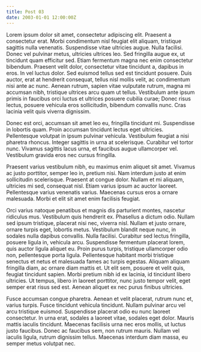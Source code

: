 ```yaml
---
title: Post 03
date: 2003-01-01 12:00:00Z
---
```


Lorem ipsum dolor sit amet, consectetur adipiscing elit. Praesent a consectetur erat. Morbi condimentum nisl feugiat elit aliquam, tristique sagittis nulla venenatis. Suspendisse vitae ultricies augue. Nulla facilisi. Donec vel pulvinar metus, ultricies ultrices leo. Sed fringilla augue ex, ut tincidunt quam efficitur sed. Etiam fermentum magna nec enim consectetur bibendum. Praesent velit dolor, consectetur vitae tincidunt a, dapibus in eros. In vel luctus dolor. Sed euismod tellus sed est tincidunt posuere. Duis auctor, erat at hendrerit consequat, tellus nisl mollis velit, ac condimentum nisi ante ac nunc. Aenean rutrum, sapien vitae vulputate rutrum, magna mi accumsan nibh, tristique ultrices arcu quam ut tellus. Vestibulum ante ipsum primis in faucibus orci luctus et ultrices posuere cubilia curae; Donec risus lectus, posuere vehicula eros sollicitudin, bibendum convallis nunc. Cras lacinia velit quis viverra dignissim.

Donec est orci, accumsan sit amet leo eu, fringilla tincidunt mi. Suspendisse in lobortis quam. Proin accumsan tincidunt lectus eget ultricies. Pellentesque volutpat in ipsum pulvinar vehicula. Vestibulum feugiat a nisi pharetra rhoncus. Integer sagittis in urna at scelerisque. Curabitur vel tortor nunc. Vivamus sagittis lacus urna, et faucibus augue ullamcorper vel. Vestibulum gravida eros nec cursus fringilla.

Praesent varius vestibulum nibh, eu maximus enim aliquet sit amet. Vivamus ac justo porttitor, semper leo in, pretium nisi. Nam interdum justo at enim sollicitudin scelerisque. Praesent at congue dolor. Nullam et mi aliquam, ultricies mi sed, consequat nisl. Etiam varius ipsum ac auctor laoreet. Pellentesque varius venenatis varius. Maecenas cursus eros a ornare malesuada. Morbi et elit sit amet enim facilisis feugiat.

Orci varius natoque penatibus et magnis dis parturient montes, nascetur ridiculus mus. Vestibulum quis hendrerit ex. Phasellus a dictum odio. Nullam sed ipsum tristique, placerat nisi nec, viverra nisl. Nullam et justo ornare, ornare turpis eget, lobortis metus. Vestibulum blandit neque nunc, in sodales nulla dapibus convallis. Nulla facilisi. Curabitur sed lectus fringilla, posuere ligula in, vehicula arcu. Suspendisse fermentum placerat lorem, quis auctor ligula aliquet eu. Proin purus turpis, tristique ullamcorper odio non, pellentesque porta ligula. Pellentesque habitant morbi tristique senectus et netus et malesuada fames ac turpis egestas. Aliquam aliquam fringilla diam, ac ornare diam mattis et. Ut elit sem, posuere et velit quis, feugiat tincidunt sapien. Morbi pretium nibh id ex lacinia, id tincidunt libero ultricies. Ut tempus, libero in laoreet porttitor, nunc justo tempor velit, eget semper erat risus sed est. Aenean aliquet ex nec purus finibus ultricies.

Fusce accumsan congue pharetra. Aenean et velit placerat, rutrum nunc et, varius turpis. Fusce tincidunt vehicula tincidunt. Nullam pulvinar arcu vel arcu tristique euismod. Suspendisse placerat odio eu nunc laoreet consectetur. In urna erat, sodales a laoreet vitae, sodales eget dolor. Mauris mattis iaculis tincidunt. Maecenas facilisis urna nec eros mollis, ut luctus justo faucibus. Donec ac faucibus sem, non rutrum mauris. Nullam vel iaculis ligula, rutrum dignissim tellus. Maecenas interdum diam massa, eu semper metus volutpat nec.
